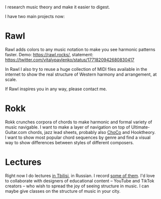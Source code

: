 I research music theory and make it easier to digest. 

I have two main projects now:

# Rawl

Rawl adds colors to any music notation to make you see harmonic patterns faster. Demo: https://rawl.rocks/, statement: https://twitter.com/vitalypavlenko/status/1771820942680830417 

In Rawl I also try to reuse a huge collection of MIDI files available in the internet to show the real structure of Western harmony and arrangement, at scale.

If Rawl inspires you in any way, please contact me.

# Rokk

Rokk crunches corpora of chords to make harmonic and formal variety of music navigable. I want to make a layer of navigation on top of Ultimate-Guitar.com chords, jazz lead sheets, probably also [ChoCo](https://github.com/smashub/choco) and Hooktheory. I want to show most popular chord sequences by genre and find a visual way to show differences between styles of different composers.

# Lectures

Right now I do lectures [in Tbilisi](https://t.me/f0rthsp4ce), in Russian. I record [some of them](https://t.me/keetezh/1055). I'd love to collaborate with designers of educational content – YouTube and TikTok creators – who wish to spread the joy of seeing structure in music. I can maybe give classes on the structure of music in your city.
